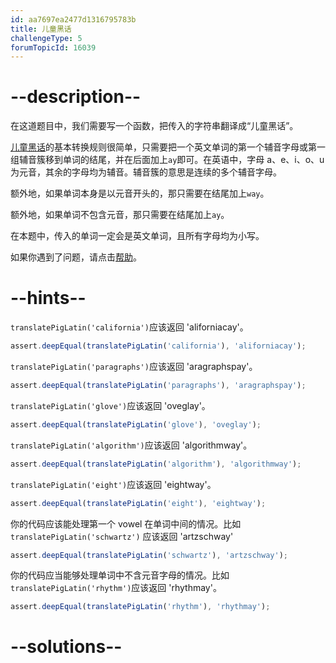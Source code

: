 ```yaml
---
id: aa7697ea2477d1316795783b
title: 儿童黑话
challengeType: 5
forumTopicId: 16039
---
```


# --description--

在这道题目中，我们需要写一个函数，把传入的字符串翻译成“儿童黑话”。

[儿童黑话](http://en.wikipedia.org/wiki/Pig_Latin)的基本转换规则很简单，只需要把一个英文单词的第一个辅音字母或第一组辅音簇移到单词的结尾，并在后面加上`ay`即可。在英语中，字母 a、e、i、o、u 为元音，其余的字母均为辅音。辅音簇的意思是连续的多个辅音字母。

额外地，如果单词本身是以元音开头的，那只需要在结尾加上`way`。

额外地，如果单词不包含元音，那只需要在结尾加上`ay`。

在本题中，传入的单词一定会是英文单词，且所有字母均为小写。

如果你遇到了问题，请点击[帮助](https://forum.freecodecamp.one/t/topic/157)。

# --hints--

`translatePigLatin('california')`应该返回 'aliforniacay'。

```js
assert.deepEqual(translatePigLatin('california'), 'aliforniacay');
```

`translatePigLatin('paragraphs')`应该返回 'aragraphspay'。

```js
assert.deepEqual(translatePigLatin('paragraphs'), 'aragraphspay');
```

`translatePigLatin('glove')`应该返回 'oveglay'。

```js
assert.deepEqual(translatePigLatin('glove'), 'oveglay');
```

`translatePigLatin('algorithm')`应该返回 'algorithmway'。

```js
assert.deepEqual(translatePigLatin('algorithm'), 'algorithmway');
```

`translatePigLatin('eight')`应该返回 'eightway'。

```js
assert.deepEqual(translatePigLatin('eight'), 'eightway');
```

你的代码应该能处理第一个 vowel 在单词中间的情况。比如`translatePigLatin('schwartz')` 应该返回 'artzschway'

```js
assert.deepEqual(translatePigLatin('schwartz'), 'artzschway');
```

你的代码应当能够处理单词中不含元音字母的情况。比如`translatePigLatin('rhythm')`应该返回 'rhythmay'。

```js
assert.deepEqual(translatePigLatin('rhythm'), 'rhythmay');
```

# --solutions--

